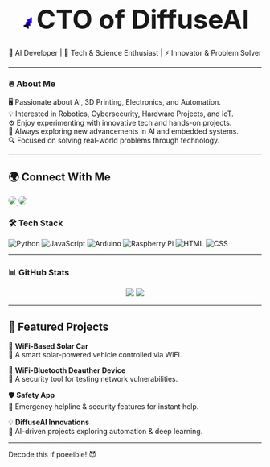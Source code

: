 <h1 align="center" style="font-size: 36px;">
  <img src="DiffuseAiLogo.png" alt="DiffuseAI Logo" width="23">
  <span style="font-size: 52px;">CTO of DiffuseAI</span>
</h1>


<p align="center">
  🧠 AI Developer | 🔬 Tech & Science Enthusiast | ⚡ Innovator & Problem Solver
</p>



---

### 🔥 About Me  
🖥️ Passionate about AI, 3D Printing, Electronics, and Automation.  
💡 Interested in Robotics, Cybersecurity, Hardware Projects, and IoT.  
⚙️ Enjoy experimenting with innovative tech and hands-on projects.  
🚀 Always exploring new advancements in AI and embedded systems.  
🔍 Focused on solving real-world problems through technology.  

---

## 🌍 Connect With Me  

<p>
  <a href="https://www.instagram.com/vsnu4in" target="_blank">
    <img src="https://img.shields.io/badge/Instagram-E4405F?style=for-the-badge&logo=instagram&logoColor=white" style="border-radius: 12px;">
  </a>
  <a href="https://www.linkedin.com/in/vsnu02" target="_blank">
    <img src="https://img.shields.io/badge/LinkedIn-0077B5?style=for-the-badge&logo=linkedin&logoColor=white" style="border-radius: 12px;">
  </a>
</p>





### 🛠️ Tech Stack  
![Python](https://img.shields.io/badge/Python-3776AB?style=for-the-badge&logo=python&logoColor=white)
![JavaScript](https://img.shields.io/badge/JavaScript-F7DF1E?style=for-the-badge&logo=javascript&logoColor=black)
![Arduino](https://img.shields.io/badge/Arduino-00979D?style=for-the-badge&logo=arduino&logoColor=white)
![Raspberry Pi](https://img.shields.io/badge/Raspberry%20Pi-A22846?style=for-the-badge&logo=raspberry%20pi&logoColor=white)
![HTML](https://img.shields.io/badge/HTML-E34F26?style=for-the-badge&logo=html5&logoColor=white)
![CSS](https://img.shields.io/badge/CSS-1572B6?style=for-the-badge&logo=css3&logoColor=white)

---

### 📊 GitHub Stats  
<p align="center">
  <img src="https://github-readme-stats.vercel.app/api?username=vishnusudharsan&show_icons=true&theme=tokyonight" height="165">
  <img src="https://github-readme-stats.vercel.app/api/top-langs/?username=vishnusudharsan&layout=compact&theme=tokyonight" height="165">
</p>

---

## 📌 Featured Projects  

🚗 **WiFi-Based Solar Car**  
🔹 A smart solar-powered vehicle controlled via WiFi.  

📡 **WiFi-Bluetooth Deauther Device**  
🔹 A security tool for testing network vulnerabilities.  

🛡️ **Safety App**  
🔹 Emergency helpline & security features for instant help.  

💡 **DiffuseAI Innovations**  
🔹 AI-driven projects exploring automation & deep learning.  


---

Decode this if poeeible!!😈
